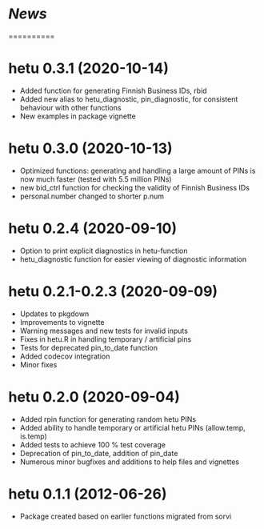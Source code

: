 # *News*
==========

# hetu 0.3.1 (2020-10-14)

* Added function for generating Finnish Business IDs, rbid
* Added new alias to hetu_diagnostic, pin_diagnostic, for consistent behaviour with other functions
* New examples in package vignette

# hetu 0.3.0 (2020-10-13)

* Optimized functions: generating and handling a large amount of PINs is now much faster (tested with 5.5 million PINs)
* new bid_ctrl function for checking the validity of Finnish Business IDs
* personal.number changed to shorter p.num

# hetu 0.2.4 (2020-09-10)

* Option to print explicit diagnostics in hetu-function
* hetu_diagnostic function for easier viewing of diagnostic information

# hetu 0.2.1-0.2.3 (2020-09-09)

* Updates to pkgdown
* Improvements to vignette
* Warning messages and new tests for invalid inputs
* Fixes in hetu.R in handling temporary / artificial pins
* Tests for deprecated pin_to_date function
* Added codecov integration
* Minor fixes

# hetu 0.2.0 (2020-09-04)

* Added rpin function for generating random hetu PINs
* Added ability to handle temporary or artificial hetu PINs (allow.temp, is.temp)
* Added tests to achieve 100 % test coverage
* Deprecation of pin_to_date, addition of pin_date
* Numerous minor bugfixes and additions to help files and vignettes

# hetu 0.1.1 (2012-06-26)

* Package created based on earlier functions migrated from sorvi
